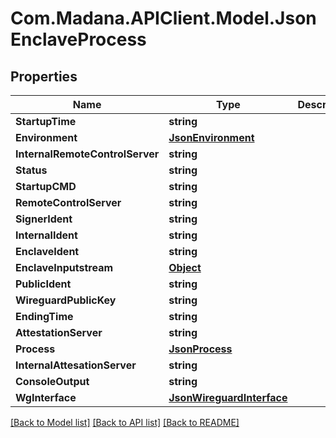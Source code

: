 
# Com.Madana.APIClient.Model.JsonEnclaveProcess

## Properties

Name | Type | Description | Notes
------------ | ------------- | ------------- | -------------
**StartupTime** | **string** |  | [optional] 
**Environment** | [**JsonEnvironment**](JsonEnvironment.md) |  | [optional] 
**InternalRemoteControlServer** | **string** |  | [optional] 
**Status** | **string** |  | [optional] 
**StartupCMD** | **string** |  | [optional] 
**RemoteControlServer** | **string** |  | [optional] 
**SignerIdent** | **string** |  | [optional] 
**InternalIdent** | **string** |  | [optional] 
**EnclaveIdent** | **string** |  | [optional] 
**EnclaveInputstream** | [**Object**](.md) |  | [optional] 
**PublicIdent** | **string** |  | [optional] 
**WireguardPublicKey** | **string** |  | [optional] 
**EndingTime** | **string** |  | [optional] 
**AttestationServer** | **string** |  | [optional] 
**Process** | [**JsonProcess**](JsonProcess.md) |  | [optional] 
**InternalAttesationServer** | **string** |  | [optional] 
**ConsoleOutput** | **string** |  | [optional] 
**WgInterface** | [**JsonWireguardInterface**](JsonWireguardInterface.md) |  | [optional] 

[[Back to Model list]](../README.md#documentation-for-models)
[[Back to API list]](../README.md#documentation-for-api-endpoints)
[[Back to README]](../README.md)

